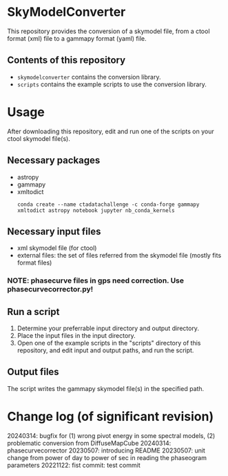 # SkyModelConverter
This repository provides the conversion of a skymodel file, from a ctool format (xml) file to a gammapy format (yaml) file.

## Contents of this repository
- ```skymodelconverter```
  contains the conversion library.
- ```scripts```
  contains the example scripts to use the conversion library.

# Usage
After downloading this repository, edit and run one of the scripts on your ctool skymodel file(s). 

## Necessary packages
- astropy
- gammapy
- xmltodict
  ```
  conda create --name ctadatachallenge -c conda-forge gammapy xmltodict astropy notebook jupyter nb_conda_kernels 
  ```

## Necessary input files
- xml skymodel file (for ctool) 
- external files: the set of files referred from the skymodel file (mostly fits format files)
### NOTE: phasecurve files in gps need correction. Use phasecurvecorrector.py!

## Run a script
1. Determine your preferrable input directory and output directory.
2. Place the input files in the input directory. 
3. Open one of the example scripts in the "scripts" directory of this repository, and edit input and output paths, and run the script.

## Output files
The script writes the gammapy skymodel file(s) in the specified path.

# Change log (of significant revision)
20240314: bugfix for (1) wrong pivot energy in some spectral models, (2) problematic conversion from DiffuseMapCube
20240314: phasecurvecorrector
20230507: introducing README
20230507: unit change from power of day to power of sec in reading the phaseogram parameters
20221122: fist commit: test commit 
